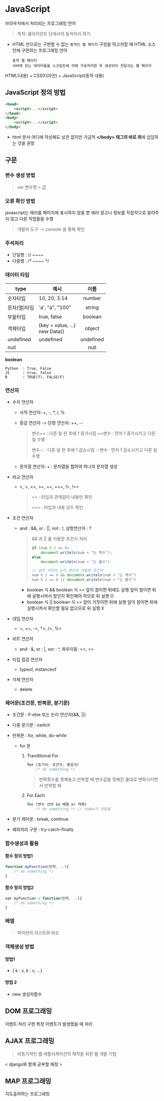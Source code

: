 # JavaScript

브라우저에서 처리되는 프로그래밍 언어

> 목적: 클라이언트 단에서의 동적처리 하기

* HTML 만으로는 구현할 수 없는 `동적인 웹 페이지` 구성을  하고자할 때 HTML 소스 안에 구현하는 프로그래밍 언어

  ```
  동적 웹 페이지
  서버에 있는 데이터들을 스크립트에 의해 가공처리한 후 생성되어 전달괴는 웹 페이지
  ```

HTML(내용) + CSS(디자인) + JavaScript(동적 내용)

## JavaScript 정의 방법

```html
<head>
	<script>...</script>
</head>
<body>
    <script>...</script>
</body>
```

* html 문서 어디에 작성해도 상관 없지만 가급적 **\</body> 태그의 바로 위**에 삽입하는 것을 권장

## 구문

### 변수 생성 방법

> var 변수명 = 값

### 오류 확인 방법

javascript는 에러를 페이지에 표시하지 않을 뿐 에러 경고나 정보를 직접적으로 알려주지 않고 다른 작업들을 수행

> 개발자 도구 -> console 을 통해 확인

### 주석처리

* 단일행 : // ~~~~
* 다중행 : /* ~~~~ */

### 데이터 타입

| type         | 예시                               |   이름    |
| ------------ | ---------------------------------- | :-------: |
| 숫자타입     | 10, 20, 3.14                       |  number   |
| 문자(열)타입 | 'a', "a", "100"                    |  string   |
| 부울타입     | true, false                        |  boolean  |
| 객체타입     | {key = value, ...}<br />new Data() |  object   |
| undefined    | undefined                          | undefined |
| null         |                                    |   null    |

**boolean**

```
Python	: True, False
JS		: true, false
R		: TRUE(T), FALSE(F)
```

### 연산자

* 수치 연산자

  * 사칙 연산자: +, -, *, /, %

  * 증감 연산자 -> 단항 연산자: ++, --

    > 변수++ : 다른 일 한 후에 1 증가시킴
    > ++변수 : 먼저 1 증가시키고 다른 일 수행
    >
    > 변수--   : 다른 일 한 후에 1 감소시킴
    > --변수   : 먼저 1 감소시키고 다른 일 수행

  * 문자열 연산자: + : 문자열을 합하여 하나의 문자열 생성

* 비교 연산자

  * <, >, <=, >=, ==, ===, !=, !==

    > ==  	: 타입과 관계없이 내용만 확인
    >
    > ===	: 타입과 내용 모두 확인

* 조건 연산자

  * and : &&, or : ||, not : !, 삼항연산자 : ?

    > && 과 || 를 이용한 조건식 처리
    >
    > ```javascript
    > if (num % 2 == 0)
    >     document.writeln(num + "는 짝수");
    > else
    >     document.writeln(num + "는 홀수")
    > 
    > // 같은 의미의 논리 연산자 이용한 조건식
    > num % 2 == 0 && document.writeln(num + "는 짝수")
    > num % 2 == 0 || document.writeln(num + "는 홀수")
    > ```

    * boolean 식 && boolean 식 => 앞이 참이면 뒤에도 실행
      앞이 참이면 뒤에 실행시켜서 참인지 확인해야 하므로 뒤 실행 O
    * boolean 식 || boolean 식 => 앞이 거짓이면 뒤에 실행
      앞이 참이면 뒤에 실행시켜서 확인할 필요 없으므로 뒤 실행 X

* 대입 연산자

  * =, +=, -=, *=, /=, %=

* 비트 연산자

  * and : &, or : |, xor : ^, 좌우이동: <<, >>

* 타입 점검 연산자

  * typeof, instanceof

* 삭제 연산자

  * delete

### 제어문(조건문, 반복문, 분기문)

* 조건문 : if-else 또는 논리 연산자(&&, ||)

* 다중 분기문 : switch

* 반복문 : for, while, do-while

  * for 문

    1. Tranditional For

       ```javascript
       for (초기식; 조건식; 증감식)
           /* do something */
       ```

       > 반복횟수를 정해놓고 반복할 때
       > 변수값을 정해진 룰대로 변화시키면서 반복할 때

    2. For Each

       ```javascript
       for (변수 선언 in 배열 or 객체)
           /* do something */ // index가 전달됨
       ```

* 분기 제어문 : break, continue

* 예외처리 구문 : try-catch-finally

### 함수생성과 활용

#### 함수 정의 방법1

```javascript
function myFunction(인자, ..){
	/* do something */	
}
```

#### 함수 정의 방법2

```javascript
var myFunction = function(인자, ..){
    /* do something */
}
```

### 배열

> 파이썬의 리스트와 비슷

### 객체생성 방법

#### 방법1

* { k : v, k : v, ...}

#### 방법 2

* new 생성자함수

## DOM 프로그래밍

이벤트 처리 구현
특정 이벤트가 발생했을 때 처리

## AJAX 프로그래밍

> 비동기적인 웹 애플리케이션의 제작을 위한 웹 개발 기법

< django와 함께 공부할 예정 >

## MAP 프로그래밍

지도출려하는 프로그래밍